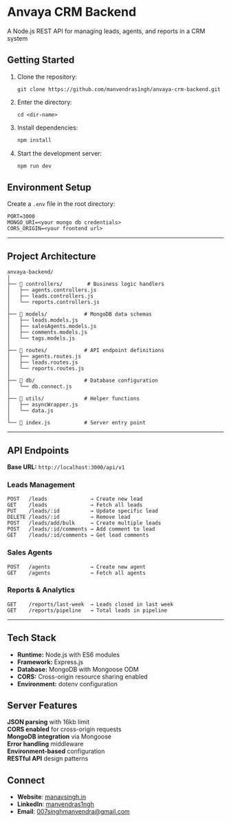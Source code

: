 # Anvaya CRM Backend

A Node.js REST API for managing leads, agents, and reports in a CRM system

## Getting Started

1. Clone the repository:
   ```
   git clone https://github.com/manvendras1ngh/anvaya-crm-backend.git
   ```
2. Enter the directory:
   ```
   cd <dir-name>
   ```
3. Install dependencies:
   ```bash
   npm install
   ```
4. Start the development server:
   ```bash
   npm run dev
   ```

## Environment Setup

Create a `.env` file in the root directory:

```env
PORT=3000
MONGO_URI=<your mongo db credentials>
CORS_ORIGIN=<your frontend url>
```

---

## Project Architecture

```
anvaya-backend/
│
├── 📂 controllers/        # Business logic handlers
│   ├── agents.controllers.js
│   ├── leads.controllers.js
│   └── reports.controllers.js
│
├── 📂 models/            # MongoDB data schemas
│   ├── leads.models.js
│   ├── salesAgents.models.js
│   ├── comments.models.js
│   └── tags.models.js
│
├── 📂 routes/            # API endpoint definitions
│   ├── agents.routes.js
│   ├── leads.routes.js
│   └── reports.routes.js
│
├── 📂 db/                # Database configuration
│   └── db.connect.js
│
├── 📂 utils/             # Helper functions
│   ├── asyncWrapper.js
│   └── data.js
│
└── 📄 index.js           # Server entry point
```

---

## API Endpoints

**Base URL:** `http://localhost:3000/api/v1`

### Leads Management

```
POST   /leads              → Create new lead
GET    /leads              → Fetch all leads
PUT    /leads/:id          → Update specific lead
DELETE /leads/:id          → Remove lead
POST   /leads/add/bulk     → Create multiple leads
POST   /leads/:id/comments → Add comment to lead
GET    /leads/:id/comments → Get lead comments
```

### Sales Agents

```
POST   /agents             → Create new agent
GET    /agents             → Fetch all agents
```

### Reports & Analytics

```
GET    /reports/last-week  → Leads closed in last week
GET    /reports/pipeline   → Total leads in pipeline
```

---

## Tech Stack

- **Runtime:** Node.js with ES6 modules
- **Framework:** Express.js
- **Database:** MongoDB with Mongoose ODM
- **CORS:** Cross-origin resource sharing enabled
- **Environment:** dotenv configuration

## Server Features

**JSON parsing** with 16kb limit  
**CORS enabled** for cross-origin requests  
**MongoDB integration** via Mongoose  
**Error handling** middleware  
**Environment-based** configuration  
**RESTful API** design patterns

## Connect

- **Website**: [manavsingh.in](https://manavsingh.in)
- **LinkedIn**: [manvendras1ngh](https://www.linkedin.com/in/manvendras1ngh/)
- **Email**: [007singhmanvendra@gmail.com](mailto:007singhmanvendra@gmail.com)
